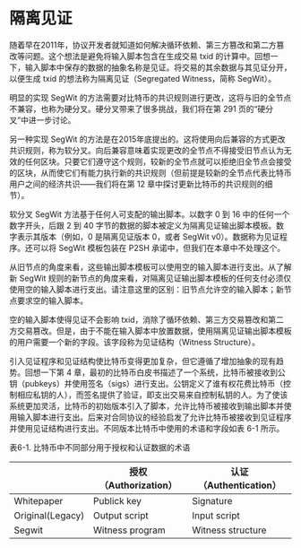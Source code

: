 # 隔离见证

 随着早在2011年，协议开发者就知道如何解决循环依赖、第三方篡改和第二方篡改等问题。这个想法是避免将输入脚本包含在生成交易 txid 的计算中。回想一下，输入脚本中保存的数据的抽象名称是见证。将交易的其余数据与其见证分开，以便生成 txid 的想法称为隔离见证（Segregated Witness，简称 SegWit）。

明显的实现 SegWit 的方法需要对比特币的共识规则进行更改，这将与旧的全节点不兼容，也称为硬分叉。硬分叉带来了很多挑战，我们将在第 291 页的“硬分叉”中进一步讨论。

另一种实现 SegWit 的方法是在2015年底提出的。这将使用向后兼容的方式更改共识规则，称为软分叉。向后兼容意味着实现更改的全节点不得接受旧节点认为无效的任何区块。只要它们遵守这个规则，较新的全节点就可以拒绝旧全节点会接受的区块，从而使它们有能力执行新的共识规则（但前提是较新的全节点代表比特币用户之间的经济共识——我们将在第 12 章中探讨更新比特币的共识规则的细节）。

软分叉 SegWit 方法基于任何人可支配的输出脚本。以数字 0 到 16 中的任何一个数字开头，后跟 2 到 40 字节的数据的脚本被定义为隔离见证输出脚本模板。数字表示其版本（例如，0 是隔离见证版本 0，或者 SegWit v0）。数据称为见证程序。还可以将 SegWit 模板包装在 P2SH 承诺中，但我们在本章中不处理这个。

从旧节点的角度来看，这些输出脚本模板可以使用空的输入脚本进行支出。从了解新 SegWit 规则的新节点的角度来看，对隔离见证输出脚本模板的任何支付必须仅使用空的输入脚本进行支出。请注意这里的区别：旧节点允许空的输入脚本；新节点要求空的输入脚本。

 空的输入脚本使得见证不会影响 txid，消除了循环依赖、第三方交易篡改和第二方交易篡改。但是，由于不能在输入脚本中放置数据，使用隔离见证输出脚本模板的用户需要一个新的字段。该字段称为见证结构（Witness Structure）。

引入见证程序和见证结构使比特币变得更加复杂，但它遵循了增加抽象的现有趋势。回想一下第 4 章，最初的比特币白皮书描述了一个系统，比特币被接收到公钥（pubkeys）并使用签名（sigs）进行支出。公钥定义了谁有权花费比特币（控制相应私钥的人），而签名提供了验证，即支出交易来自控制私钥的人。为了使该系统更加灵活，比特币的初始版本引入了脚本，允许比特币被接收到输出脚本并使用输入脚本进行支出。后来对合同协议的经验启发了允许比特币被接收到见证程序并使用见证结构进行支出。不同版本比特币中使用的术语和字段如表 6-1 所示。

表6-1. 比特币中不同部分用于授权和认证数据的术语

|                  | 授权（Authorization） | 认证（Authentication） |
| ---------------- | ----------------- | ------------------ |
| Whitepaper       | Publick key       | Signature          |
| Original(Legacy) | Output script     | Input script       |
| Segwit           | Witness program   | Witness structure  |

